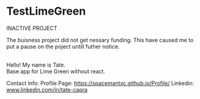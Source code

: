 # TestLimeGreen
INACTIVE PROJECT 

The buisness project did not get nessary funding.
This have caused me to put a pause on the poject untill futher notice. 

<br>
Hello! My name is Tate.
<br>
Base app for Lime Green without react. 

Contact Info: Profile Page: https://spacemantxc.github.io/Profile/ Linkedin: www.linkedin.com/in/tate-capra